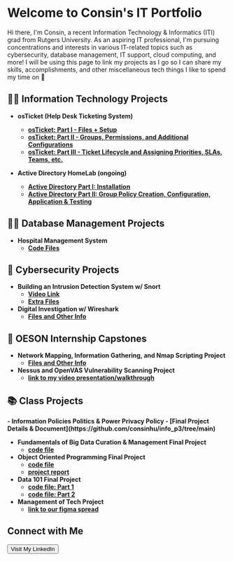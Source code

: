 # Welcome to Consin's IT Portfolio

Hi there, I'm Consin, a recent Information Technology & Informatics (ITI) grad from Rutgers University. As an aspiring IT professional, I'm pursuing concentrations and interests in various IT-related topics such as cybersecurity, database management, IT support, cloud computing, and more! I will be using this page to link my projects as I go so I can share my skills, accomplishments, and other miscellaneous tech things I like to spend my time on 👾

<h2>👩‍💻 Information Technology Projects </h2>

- <b> osTicket (Help Desk Ticketing System) <b>
  - [osTicket: Part I - Files + Setup](https://github.com/consinhu/osTicket)
  - [osTicket: Part II - Groups, Permissions, and Additional Configurations](https://github.com/consinhu/osTicketConfigurations)
  - [osTicket: Part III - Ticket Lifecycle and Assigning Priorities, SLAs, Teams, etc.](https://github.com/consinhu/osTicket-ticketing-lifecycle)
 
- <b> Active Directory HomeLab (ongoing)<b>
  - [Active Directory Part I: Installation](https://github.com/consinhu/active-directory-installation)
  - [Active Directory Part II: Group Policy Creation, Configuration, Application & Testing](https://github.com/consinhu/active-directory-GPO)

<h2>👩‍💼 Database Management Projects </h2>

- <b> Hospital Management System </b>
  - [Code Files](https://github.com/consinhu/hospitalmgmtdb/tree/main)

<h2>🔐 Cybersecurity Projects</h2>

- <b> Building an Intrusion Detection System w/ Snort </b>
  - [Video Link](https://youtu.be/J5v9Lu8C85c)
  - [Extra Files](https://github.com/consinhu/idsproject/tree/main)
- <b> Digital Investigation w/ Wireshark </b>
  - [Files and Other Info](https://github.com/consinhu/digitalinvestigationproject)

<h2>🎥 OESON Internship Capstones</h2>

- <b> Network Mapping, Information Gathering, and Nmap Scripting Project</b>
  - [Files and Other Info](https://github.com/consinhu/nseproject)
- <b> Nessus and OpenVAS Vulnerability Scanning Project</b>
  - [link to my video presentation/walkthrough](https://youtu.be/lKS-GdZ2eXU)
    
<h2>📚 Class Projects</h2>
- <b>Information Policies Politics & Power Privacy Policy</b>
  - [Final Project Details & Document](https://github.com/consinhu/info_p3/tree/main)

- <b> Fundamentals of Big Data Curation & Management Final Project </b>
  - [code file](https://github.com/consinhu/fund_data_cur-mgmt)
- <b> Object Oriented Programming Final Project </b>
  - [code file](https://github.com/consinhu/OOP-Python-/blob/main/data_etl.py)
  - [project report](https://github.com/consinhu/OOP-Python-/blob/main/Final%20Project%20Report.docx)
- <b> Data 101 Final Project</b>
  - [code file: Part 1](https://github.com/consinhu/data101-R-/blob/main/projectpart1.R)
  - [code file: Part 2](https://github.com/consinhu/data101-R-/blob/main/projectpart2.R)
- <b> Management of Tech Project </b>
  - [link to our figma spread](https://www.figma.com/design/c0sbruMDL1S4C0g8Ba4FL8/Settled?node-id=0-1&t=qAnHPyWzV6xU4oU5-1)

<h2>Connect with Me</h2>
    <a href="https://www.linkedin.com/in/consin-hu/" target="_blank" rel="noopener noreferrer">
        <button>Visit My LinkedIn</button>

